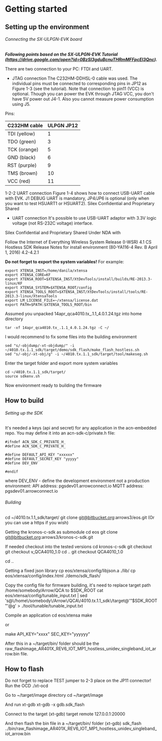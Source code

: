 # Getting started

## Setting up the environment

###### Connecting the SX-ULPGN-EVK board

**_Following points based on the SX-ULPGN-EVK Tutorial (https://drive.google.com/open?id=0BzSl3gduBcnuTHRmMFFpcEl3Qnc)._**

There are two connection to your PC: FTDI and UART.
- JTAG connection
The C232HM-DDHSL-0 cable was used. The individual pins must be connected to corresponding pins in 
JP12 as Figure 1-3 (see the tutorial). Note that connection to pin11 (VCC) is optional. Though you can 
power the EVK through JTAG VCC, you don't have 5V power out J4-1. Also you cannot measure power consumption using J5.

Pins:


| C232HM cable  |  ULPGN JP12  |
|---------------|--------------|
| TDI (yellow)  |       1      |
| TDO (green)   |       3      |
| TCK (orange)  |       5      |
| GND (black)   |       6      |
| RST (purple)  |       9      |
| TMS (brown)   |       10     |
| VCC (red)     |       11     |


1-2-2 UART connection
Figure 1-4 shows how to connect USB-UART cable with EVK. J1 DEBUG UART is
mandatory, JP4/JP6 is optional (only when you want to test HSUART1 or HSUART2).
Silex Confidential and Proprietary Shared
- UART connection 
It's possible to use USB-UART adaptor with 3.3V logic voltage (not RS-232C voltage) interface.

Silex Confidential and Proprietary Shared Under NDA with

Follow the Internet of Everything Wireless System Release (I-WSR) 4.1 CS Hostless SDK Release Notes for install environment
(80-YA116-4 Rev. B April 1, 2016) 4.2-4.2.1

**Do not forget to export the system variables!**
For example:
```
export XTENSA_INST=/home/danila/xtensa
export XTENSA_CORE=KF
export XTENSA_ROOT=$XTENSA_INST/XtDevTools/install/builds/RE-2013.3-linux/KF
export XTENSA_SYSTEM=$XTENSA_ROOT/config
export XTENSA_TOOLS_ROOT=$XTENSA_INST/XtDevTools/install/tools/RE-2013.3-linux/XtensaTools
export LM_LICENSE_FILE=~/xtensa/license.dat
export PATH=$PATH:$XTENSA_TOOLS_ROOT/bin
```

Assumed you unpacked 14apr_qca4010.tx_.1.1_4.0.1.24.tgz into home directory
```
tar -xf 14apr_qca4010.tx_.1.1_4.0.1.24.tgz -C ~/
```

I would recommend to fix some files into the building environment
```
sed "s/-objdump/-xt-objdump/" -i ~/4010.tx.1.1_sdk/target/demo/sdk_flash/make_flash_hostless.sh
sed "s/-obj/-xt-obj/g" -i ~/4010.tx.1.1_sdk/target/tool/makeseg.sh
```

Enter the target folder and export more system variables
```
cd ~/4010.tx.1.1_sdk/target/
source sdkenv.sh
```

Now environment ready to building the firmware

## How to build 

###### Setting up the SDK

It's needed a keys (api and secret) for any application in the acn-embedded repo.
You may define it into an acn-sdk-c/private.h file:

```
#ifndef ACN_SDK_C_PRIVATE_H_
#define ACN_SDK_C_PRIVATE_H_

#define DEFAULT_API_KEY "xxxxxx"
#define DEFAULT_SECRET_KEY "yyyyy"
#define DEV_ENV

#endif
```

where DEV_ENV - define the development environment not a production environment:
API address: pgsdev01.arrowconnect.io
MQTT address: pgsdev01.arrowconnect.io

###### Building

cd ~/4010.tx.1.1_sdk/target/
git clone git@bitbucket.org:arrows3/eos.git
(Or you can use a https if you wish)

Getting the kronos-c-sdk as submodule
cd eos
git clone git@bitbucket.org:arrows3/kronos-c-sdk.git

If needed checkout into the tested versions
cd kronos-c-sdk
git checkout git checkout v_QCA4010_1.0
cd ..
git checkout QCA4010_1.0

cd ..

Getting a fixed json library
cp eos/xtensa/config/libjson.a ./lib/
cp eos/xtensa/config/index.html ./demo/sdk_flash/

Copy the config file for firmware building, it's need to replace target path /home/somebody/Arrow/QCA to $SDK_ROOT
cat eos/xtensa/config/tunable_input.txt | sed 's@\/home\/somebody\/Arrow\/QCA\/4010.tx.1.1_sdk\/target@'"$SDK_ROOT"'@g' > ./tool/tunable/tunable_input.txt

Compile an application
cd eos/xtensa
make

or 

make API_KEY="xxxx" SEC_KEY="yyyyyy"

After this in a ~/target/bin/ folder should be the raw_flashimage_AR401X_REV6_IOT_MP1_hostless_unidev_singleband_iot_arrow.bin file.

## How to flash
Do not forget to replace TEST jumper to 2-3 place on the JP11 connector!
Run the OCD
./xt-ocd

Go to ~/target/image directory
cd ~/target/image

And run xt-gdb
xt-gdb -x gdb.sdk_flash

Connect to the target
(xt-gdb) target remote 127.0.0.1:20000

And then flash the bin file in a ~/target/bin/ folder
(xt-gdb) sdk_flash ../bin/raw_flashimage_AR401X_REV6_IOT_MP1_hostless_unidev_singleband_iot_arrow.bin
